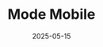 ---  
layout: startup_page  
title: "Mode Mobile"  
id: "modemobile.com"  
permalink: "/modemobilemodemobile.com05152025/"  
website: "https://www.modemobile.com/"  
funding_round: "Strategic Investment"  
funding_amount: "$1M"  
investors: "Mercurius Media Capital"  
about: "Mode Mobile is transforming how consumers monetize their time and attention. The platform operates at the intersection of fintech, media, and rewards, providing a way for consumers to earn value from their time and attention. The startup's mission is to create a model of value creation for underserved audiences."  
markets: "Fintech, Media, Rewards"  
hq: "Chicago, Illinois, United States"  
founded_year: "2017"  
linkedin: "https://www.linkedin.com/company/modemobile"  
twitter: "https://twitter.com/EarnWithMode"  
instagram: ""  
facebook: "https://www.facebook.com/EarnWithMode"  
crunchbase: "https://www.crunchbase.com/organization/mode-mobile"  
pitchbook: "https://pitchbook.com/profiles/company/187694-38"  

date_display: "15-May-2025"  
date: "2025-05-15"

# SEO Optimization  
meta_title: "Mode Mobile - Strategic Investment Funding ($1M)"  
meta_description: "Mode Mobile, Mode Mobile is transforming how consumers monetize their time and attention. The platform operates at the intersection of fintech, media, and rewards,..."  
meta_keywords: "Mode Mobile, Fintech, Media, Rewards, Strategic Investment funding"  
canonical_url: "https://startup.projectstartups.com/modemobilemodemobile.com05152025/"  
---